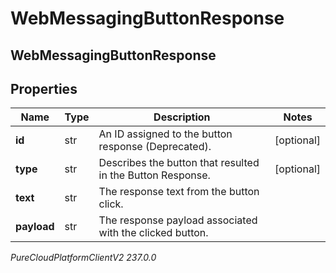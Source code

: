 # WebMessagingButtonResponse

## WebMessagingButtonResponse

## Properties

|Name | Type | Description | Notes|
|------------ | ------------- | ------------- | -------------|
| **id** | str | An ID assigned to the button response (Deprecated). | [optional] |
| **type** | str | Describes the button that resulted in the Button Response. | [optional] |
| **text** | str | The response text from the button click. | |
| **payload** | str | The response payload associated with the clicked button. | |



_PureCloudPlatformClientV2 237.0.0_
